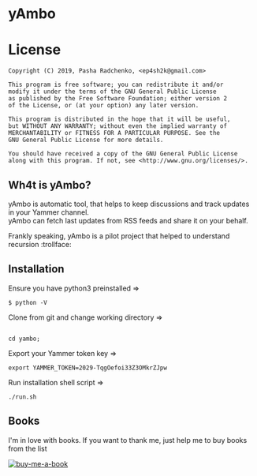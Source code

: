 # yAmbo 

# License

    Copyright (C) 2019, Pasha Radchenko, <ep4sh2k@gmail.com> 
   
    This program is free software; you can redistribute it and/or
    modify it under the terms of the GNU General Public License
    as published by the Free Software Foundation; either version 2
    of the License, or (at your option) any later version.

    This program is distributed in the hope that it will be useful,
    but WITHOUT ANY WARRANTY; without even the implied warranty of
    MERCHANTABILITY or FITNESS FOR A PARTICULAR PURPOSE. See the
    GNU General Public License for more details.

    You should have received a copy of the GNU General Public License
    along with this program. If not, see <http://www.gnu.org/licenses/>.


## Wh4t is yAmbo?  

yAmbo is automatic tool, that helps to keep discussions and track updates in your Yammer channel.  
yAmbo can fetch last updates from RSS feeds and share it on your behalf.

Frankly speaking, yAmbo is a pilot project that helped to understand recursion :trollface:

## Installation

Ensure you have python3 preinstalled =>

```
$ python -V
```

Clone from git and change working directory =>
```

cd yambo;
```

Export your Yammer token key =>
```
export YAMMER_TOKEN=2029-TqgOefoi33Z3OMkrZJpw
```

Run installation shell script =>
```
./run.sh
```

## Books  
I'm in love with books. If you want to thank me, just help me to buy books from the list  

[![buy-me-a-book](https://img.shields.io/badge/Amazon-Buy%20me%20a%20book-important)](https://www.amazon.com/hz/wishlist/ls/3NSSXQK5CTS8N?ref_=wl_share)
